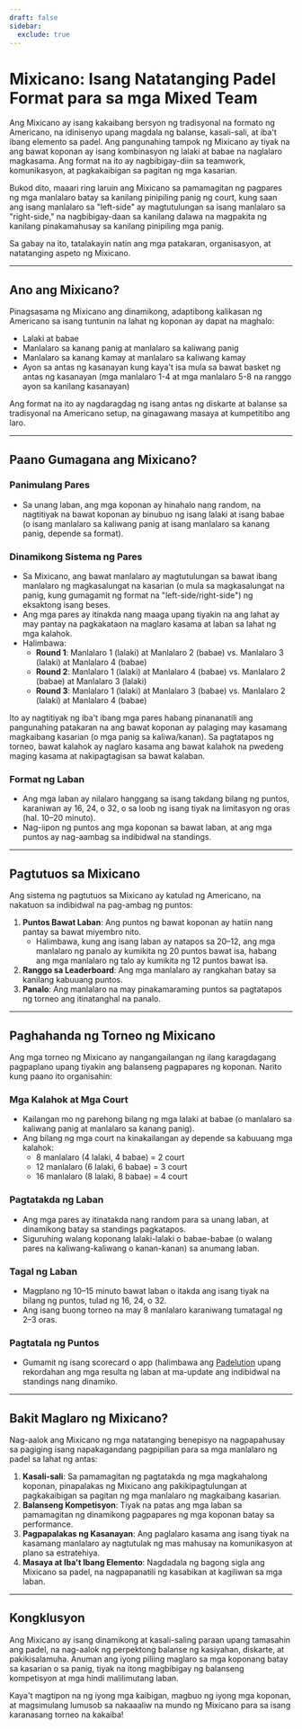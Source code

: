 ```yaml
---
draft: false
sidebar:
  exclude: true
---
```

# Mixicano: Isang Natatanging Padel Format para sa mga Mixed Team

Ang Mixicano ay isang kakaibang bersyon ng tradisyonal na formato ng Americano, na idinisenyo upang magdala ng balanse, kasali-sali, at iba't ibang elemento sa padel. Ang pangunahing tampok ng Mixicano ay tiyak na ang bawat koponan ay isang kombinasyon ng lalaki at babae na naglalaro magkasama. Ang format na ito ay nagbibigay-diin sa teamwork, komunikasyon, at pagkakaibigan sa pagitan ng mga kasarian.

Bukod dito, maaari ring laruin ang Mixicano sa pamamagitan ng pagpares ng mga manlalaro batay sa kanilang pinipiling panig ng court, kung saan ang isang manlalaro sa "left-side" ay magtutulungan sa isang manlalaro sa "right-side," na nagbibigay-daan sa kanilang dalawa na magpakita ng kanilang pinakamahusay sa kanilang pinipiling mga panig.

Sa gabay na ito, tatalakayin natin ang mga patakaran, organisasyon, at natatanging aspeto ng Mixicano.

---

## Ano ang Mixicano?

Pinagsasama ng Mixicano ang dinamikong, adaptibong kalikasan ng Americano sa isang tuntunin na lahat ng koponan ay dapat na maghalo:
- Lalaki at babae
- Manlalaro sa kanang panig at manlalaro sa kaliwang panig
- Manlalaro sa kanang kamay at manlalaro sa kaliwang kamay
- Ayon sa antas ng kasanayan kung kaya't isa mula sa bawat basket ng antas ng kasanayan (mga manlalaro 1-4 at mga manlalaro 5-8 na ranggo ayon sa kanilang kasanayan)

Ang format na ito ay nagdaragdag ng isang antas ng diskarte at balanse sa tradisyonal na Americano setup, na ginagawang masaya at kumpetitibo ang laro.

---

## Paano Gumagana ang Mixicano?

### Panimulang Pares
- Sa unang laban, ang mga koponan ay hinahalo nang random, na nagtitiyak na bawat koponan ay binubuo ng isang lalaki at isang babae (o isang manlalaro sa kaliwang panig at isang manlalaro sa kanang panig, depende sa format).

### Dinamikong Sistema ng Pares
- Sa Mixicano, ang bawat manlalaro ay magtutulungan sa bawat ibang manlalaro ng magkasalungat na kasarian (o mula sa magkasalungat na panig, kung gumagamit ng format na "left-side/right-side") ng eksaktong isang beses.
- Ang mga pares ay itinakda nang maaga upang tiyakin na ang lahat ay may pantay na pagkakataon na maglaro kasama at laban sa lahat ng mga kalahok.
- Halimbawa:
  - **Round 1**: Manlalaro 1 (lalaki) at Manlalaro 2 (babae) vs. Manlalaro 3 (lalaki) at Manlalaro 4 (babae)
  - **Round 2**: Manlalaro 1 (lalaki) at Manlalaro 4 (babae) vs. Manlalaro 2 (babae) at Manlalaro 3 (lalaki)
  - **Round 3**: Manlalaro 1 (lalaki) at Manlalaro 3 (babae) vs. Manlalaro 2 (lalaki) at Manlalaro 4 (babae)

Ito ay nagtitiyak ng iba't ibang mga pares habang pinananatili ang pangunahing patakaran na ang bawat koponan ay palaging may kasamang magkaibang kasarian (o mga panig sa kaliwa/kanan). Sa pagtatapos ng torneo, bawat kalahok ay naglaro kasama ang bawat kalahok na pwedeng maging kasama at nakipagtagisan sa bawat kalaban.

### Format ng Laban
- Ang mga laban ay nilalaro hanggang sa isang takdang bilang ng puntos, karaniwan ay 16, 24, o 32, o sa loob ng isang tiyak na limitasyon ng oras (hal. 10–20 minuto).
- Nag-iipon ng puntos ang mga koponan sa bawat laban, at ang mga puntos ay nag-aambag sa indibidwal na standings.

---

## Pagtutuos sa Mixicano

Ang sistema ng pagtutuos sa Mixicano ay katulad ng Americano, na nakatuon sa indibidwal na pag-ambag ng puntos:

1. **Puntos Bawat Laban**: Ang puntos ng bawat koponan ay hatiin nang pantay sa bawat miyembro nito.
   - Halimbawa, kung ang isang laban ay natapos sa 20–12, ang mga manlalaro ng panalo ay kumikita ng 20 puntos bawat isa, habang ang mga manlalaro ng talo ay kumikita ng 12 puntos bawat isa.
2. **Ranggo sa Leaderboard**: Ang mga manlalaro ay rangkahan batay sa kanilang kabuuang puntos.
3. **Panalo**: Ang manlalaro na may pinakamaraming puntos sa pagtatapos ng torneo ang itinatanghal na panalo.

---

## Paghahanda ng Torneo ng Mixicano

Ang mga torneo ng Mixicano ay nangangailangan ng ilang karagdagang pagpaplano upang tiyakin ang balanseng pagpapares ng koponan. Narito kung paano ito organisahin:

### Mga Kalahok at Mga Court
- Kailangan mo ng parehong bilang ng mga lalaki at babae (o manlalaro sa kaliwang panig at manlalaro sa kanang panig).
- Ang bilang ng mga court na kinakailangan ay depende sa kabuuang mga kalahok:
  - 8 manlalaro (4 lalaki, 4 babae) = 2 court
  - 12 manlalaro (6 lalaki, 6 babae) = 3 court
  - 16 manlalaro (8 lalaki, 8 babae) = 4 court

### Pagtatakda ng Laban
- Ang mga pares ay itinatakda nang random para sa unang laban, at dinamikong batay sa standings pagkatapos.
- Siguruhing walang koponang lalaki-lalaki o babae-babae (o walang pares na kaliwang-kaliwang o kanan-kanan) sa anumang laban.

### Tagal ng Laban
- Magplano ng 10–15 minuto bawat laban o itakda ang isang tiyak na bilang ng puntos, tulad ng 16, 24, o 32.
- Ang isang buong torneo na may 8 manlalaro karaniwang tumatagal ng 2–3 oras.

### Pagtatala ng Puntos
- Gumamit ng isang scorecard o app (halimbawa ang [Padelution](https://www.padelution.com/americano) upang rekordahan ang mga resulta ng laban at ma-update ang indibidwal na standings nang dinamiko.

---

## Bakit Maglaro ng Mixicano?

Nag-aalok ang Mixicano ng mga natatanging benepisyo na nagpapahusay sa pagiging isang napakagandang pagpipilian para sa mga manlalaro ng padel sa lahat ng antas:

1. **Kasali-sali**: Sa pamamagitan ng pagtatakda ng mga magkahalong koponan, pinapalakas ng Mixicano ang pakikipagtulungan at pagkakaibigan sa pagitan ng mga manlalaro ng magkaibang kasarian.
2. **Balanseng Kompetisyon**: Tiyak na patas ang mga laban sa pamamagitan ng dinamikong pagpapares ng mga koponan batay sa performance.
3. **Pagpapalakas ng Kasanayan**: Ang paglalaro kasama ang isang tiyak na kasamang manlalaro ay nagtutulak ng mas mahusay na komunikasyon at plano sa estratehiya.
4. **Masaya at Iba't Ibang Elemento**: Nagdadala ng bagong sigla ang Mixicano sa padel, na nagpapanatili ng kasabikan at kagiliwan sa mga laban.

---

## Kongklusyon

Ang Mixicano ay isang dinamikong at kasali-saling paraan upang tamasahin ang padel, na nag-aalok ng perpektong balanse ng kasiyahan, diskarte, at pakikisalamuha. Anuman ang iyong piliing maglaro sa mga koponang batay sa kasarian o sa panig, tiyak na itong magbibigay ng balanseng kompetisyon at mga hindi malilimutang laban.

Kaya't magtipon na ng iyong mga kaibigan, magbuo ng iyong mga koponan, at magsimulang lumusob sa nakaaaliw na mundo ng Mixicano para sa isang karanasang torneo na kakaiba!